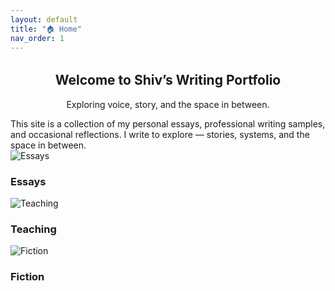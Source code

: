 ```yaml
---
layout: default
title: "🏠 Home"
nav_order: 1
---
```


<section class="hero-heading" style="text-align:center; margin-top: 2rem;">
  <h1>Welcome to Shiv’s Writing Portfolio</h1>
  <p>Exploring voice, story, and the space in between.</p>
</section>


<section class="intro">
  This site is a collection of my personal essays, professional writing samples, and occasional reflections.  
  I write to explore — stories, systems, and the space in between.
</section>

<section class="spotlight">
  <div class="card">
    <img src="{{ '/assets/images/essays-icon.png' | relative_url }}" alt="Essays">
    <h3>Essays</h3>
  </div>
  <div class="card">
    <img src="{{ '/assets/images/teaching-icon.png' | relative_url }}" alt="Teaching">
    <h3>Teaching</h3>
  </div>
  <div class="card">
    <img src="{{ '/assets/images/fiction-icon.png' | relative_url }}" alt="Fiction">
    <h3>Fiction</h3>
  </div>
</section>
